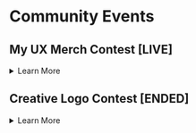 # Community Events

## My UX Merch Contest **[LIVE]**

<details>
  
  <summary> Learn More </summary>  
  
Calling all designers!

Share your UX designs and swag mock ups for a chance to win UX tokens! If you have ideas for some cool UX merch, now is your chance to bring it to life. Get creative and show us your swag! 😎  

**Submitting Your Entry**
  
  To enter, share your design on Twitter using **#MyUXMerch** and tagging **[@Umee_CrossChain](https://twitter.com/Umee_CrossChain)** by **May 12th at 15:00 UTC.** 
  
  _Participants can also retweet [this post](https://twitter.com/Umee_CrossChain/status/1522272506924748802?s=20&t=P8asuh_ysfeiWr01hG00ow) (optional) for an additional chance to win._
  
**Rewards Structure**  
  
- 1st Place: 2,500 UX
- 2nd Place: 1,500 UX each
- Runner Ups (3): 500 UX each
- Random Participants who also retweet (5): 200 UX each
  
 *Winners will be tagged on Twitter by **May 17th** with instructions to receive their rewards.* 
  
**Sample Ideas**
  
- T-shirts
- Stickers
- Socks
- Hats
- Hoodies
- Beanies
- Sunglasses
- Koozies
- Stuffed animals / toys
- Mugs
- *Any other swag you can think of!*
  
**Helpful Resources**
  
  - [UX Branding assets](https://drive.google.com/drive/folders/1A9G2HM5RAka4FLGyVvRC4NeazpAYBh7Z?usp=sharing)
  - [Sticker Mule](https://www.stickermule.com/) - sticker mockups;
  - [Printful](https://www.printful.com/) - other merch mockups;
  
**Tips**

  - Creativity is key;
  - Engagement (likes, comments, retweets) will be heavily considered by the judges - participants are encouraged to share their submissions in the **#marketing** channel on the [UX Discord server](https://discord.gg/umee) to get additional exposure;
  - Keep it real - mockups that can easily be brought to life are more desirable than far-out ones.
  
  **Rules**
- By submitting your work, you grant UX permission to use your design on future marketing campaigns;
- Must be following **[@Umee_CrossChain](https://twitter.com/Umee_CrossChain)** to be eligible to win;
- Participants can enter as many times as they’d like, but can only win once;
- All submissions must be your own original work;
- All submissions must be shared by **May 12th at 15:00 UTC.**

**Good luck!**
  
  </details>
  
  
## Creative Logo Contest [ENDED]

<details>
<summary> Learn More </summary>  

**Skills Required:** *Creativity*

**Experience:** *Beginner* 

In honor of UX’s rebranding, we invite you to participate in UX’s Creative Logo Contest! Get to know our new logo, colors, and of course Adora, our new mascot. Let’s get into the details and see who can create something cool. 😎

**TL; DR**

Recreate the new UX logo in your own style and share it on Twitter using **#MyUXLogo** and tagging **[@Umee_CrossChain](https://twitter.com/Umee_CrossChain)** by March 11, 2022 @ 15:00 UTC for a chance to win UX tokens!

**Details**

Creativity is key! The more out of the box, the better! As long as your submission(s) involves a creative twist on the new UX logo, you will be eligible to win. Here are some ideas of different mediums you can recreate the UX logo in:
- Drawings
- Pantings
- Grahic Design/Photoshop  
- Collages (Digital or handmade)
- Woodwork
- Baked Goods
- ASCII Art
- Resin Art
- And anything else you can think of! 

**Winners will be selected by the UX team based on:**
- Creativity
- Quality
- Popularity (likes, comments, retweets)

*Hint: to get more exposure on your submission you can share it in the [#designers](https://discord.gg/umee) channel on the UX Discord server.*

Still want to participate but don’t think of yourself as a creative? Not to worry! You’re still eligible to win UX rewards by retweeting this [tweet](https://twitter.com/Umee_CrossChain/status/1499067194340167680?s=20&t=xldgypQozqj2BKcDgE61lw).

**How To Enter**
- Recreate the UX logo in your own style
- Share an image/gif/video of your creation on Twitter and tag **[@Umee_CrossChain](https://twitter.com/Umee_CrossChain)** in the post with **#MyUXLogo** by March 11 @ 15:00 UTC

**Resources**
- [Branding assets](https://drive.google.com/drive/folders/1A9G2HM5RAka4FLGyVvRC4NeazpAYBh7Z?usp=sharing)
- [Website](https://umee.cc/)
- [Web App](https://app.umee.cc/#/)

**Rewards**
- 1st Place - 2,000 UX
- 2nd Place - 1,500 UX
- 3rd Place - 1,000 UX
- 10 random people who retweet the original post will receive 250 UX each

*Winners will be announced on Twitter, and given instructions on how to receive their rewards. Rewards will be claimable on March 16th, 2022.*

**Rules**
- Participants must be following **[@Umee_CrossChain](https://twitter.com/Umee_CrossChain)** to win
- Entries must tag **[@Umee_CrossChain](https://twitter.com/Umee_CrossChain)** and use **#MyUXLogo** and be shared before March 11 @ 15:00 UTC in order to be considered valid
- Participants are welcome to submit as many entries as they’d like, as long as they are all original
- The level of engagement (likes, comments, retweets) a submission has will be taken into consideration by judges, so be sure to share your post with friends
- Winners will be selected by March 16th, 2022 at the UX team’s discretion

**Good luck!**
  
</details>
